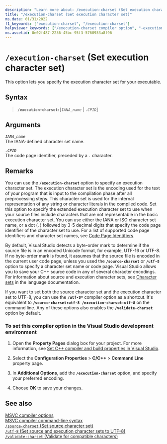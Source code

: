 ```yaml
---
description: "Learn more about: /execution-charset (Set execution character set)"
title: "/execution-charset (Set execution character set)"
ms.date: 01/31/2022
f1_keywords: ["execution-charset", "/execution-charset"]
helpviewer_keywords: ["/execution-charset compiler option", "-execution-charset compiler option"]
ms.assetid: 0e02f487-2236-45bc-95f3-5760933a8f96
---
```

# `/execution-charset` (Set execution character set)

This option lets you specify the execution character set for your executable.

## Syntax

> **`/execution-charset:`**[*`IANA_name`* | *`.CPID`*]

## Arguments

*`IANA_name`*\
The IANA-defined character set name.

*`.CPID`*\
The code page identifier, preceded by a `.` character.

## Remarks

You can use the **`/execution-charset`** option to specify an execution character set. The execution character set is the encoding used for the text of your program that is input to the compilation phase after all preprocessing steps. This character set is used for the internal representation of any string or character literals in the compiled code. Set this option to specify the extended execution character set to use when your source files include characters that are not representable in the basic execution character set. You can use either the IANA or ISO character set name, or a dot (`.`) followed by 3-5 decimal digits that specify the code page identifier of the character set to use. For a list of supported code page identifiers and character set names, see [Code Page Identifiers](/windows/win32/Intl/code-page-identifiers).

By default, Visual Studio detects a byte-order mark to determine if the source file is in an encoded Unicode format, for example, UTF-16 or UTF-8. If no byte-order mark is found, it assumes that the source file is encoded in the current user code page, unless you used the **`/source-charset`** or **`/utf-8`** option to specify a character set name or code page. Visual Studio allows you to save your C++ source code in any of several character encodings. For information about source and execution character sets, see [Character sets](../../cpp/character-sets.md) in the language documentation.

If you want to set both the source character set and the execution character set to UTF-8, you can use the **`/utf-8*`** compiler option as a shortcut. It's equivalent to **`/source-charset:utf-8 /execution-charset:utf-8`** on the command line. Any of these options also enables the **`/validate-charset`** option by default.

### To set this compiler option in the Visual Studio development environment

1. Open the **Property Pages** dialog box for your project. For more information, see [Set C++ compiler and build properties in Visual Studio](../working-with-project-properties.md).

1. Select the **Configuration Properties** > **C/C++** > **Command Line** property page.

1. In **Additional Options**, add the **`/execution-charset`** option, and specify your preferred encoding.

1. Choose **OK** to save your changes.

## See also

[MSVC compiler options](compiler-options.md)\
[MSVC compiler command-line syntax](compiler-command-line-syntax.md)\
[`/source-charset` (Set source character set)](source-charset-set-source-character-set.md)\
[`/utf-8` (Set source and execution character sets to UTF-8)](utf-8-set-source-and-executable-character-sets-to-utf-8.md)\
[`/validate-charset` (Validate for compatible characters)](validate-charset-validate-for-compatible-characters.md)
